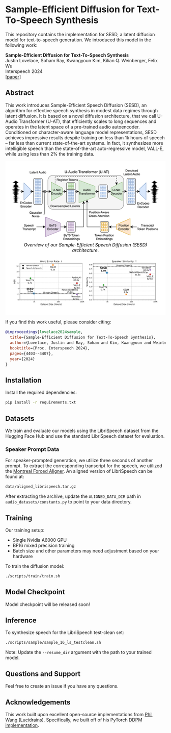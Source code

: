 # Sample-Efficient Diffusion for Text-To-Speech Synthesis

This repository contains the implementation for SESD, a latent diffusion model for text-to-speech generation. We introduced this model in the following work:

**Sample-Efficient Diffusion for Text-To-Speech Synthesis**  
Justin Lovelace, Soham Ray, Kwangyoun Kim, Kilian Q. Weinberger, Felix Wu  
Interspeech 2024  
[\[paper\]](https://www.arxiv.org/abs/2409.03717)

## Abstract

This work introduces Sample-Efficient Speech Diffusion (SESD), an algorithm for effective speech synthesis in modest data regimes through latent diffusion. It is based on a novel diffusion architecture, that we call U-Audio Transformer (U-AT), that efficiently scales to long sequences and operates in the latent space of a pre-trained audio autoencoder. Conditioned on character-aware language model representations, SESD achieves impressive results despite training on less than 1k hours of speech – far less than current state-of-the-art systems. In fact, it synthesizes more intelligible speech than the state-of-the-art auto-regressive model, VALL-E, while using less than 2% the training data.

<div align="center" style="background: white; padding: 20px; color: black;">
  <img src="img/esd.png" alt="Model Architecture" style="background: white;">
  <br>
  <em style="color: black;">Overview of our Sample-Efficient Speech Diffusion (SESD) architecture.</em>
  <br><br>
  <img src="img/results.png" alt="Main Results">
</div>

If you find this work useful, please consider citing:

```bibtex
@inproceedings{lovelace2024sample,
  title={Sample-Efficient Diffusion for Text-To-Speech Synthesis},
  author={Lovelace, Justin and Ray, Soham and Kim, Kwangyoun and Weinberger, Kilian Q and Wu, Felix},
  booktitle={Proc. Interspeech 2024},
  pages={4403--4407},
  year={2024}
}
```

## Installation

Install the required dependencies:
```bash
pip install -r requirements.txt
```

## Datasets

We train and evaluate our models using the LibriSpeech dataset from the Hugging Face Hub and use the standard LibriSpeech dataset for evaluation.

### Speaker Prompt Data

For speaker-prompted generation, we utilize three seconds of another prompt. To extract the corresponding transcript for the speech, we utilized the [Montreal Forced Aligner](https://montreal-forced-aligner.readthedocs.io/en/latest/first_steps/example.html#example-1-aligning-librispeech-english). An aligned version of LibriSpeech can be found at:

```bash
data/aligned_librispeech.tar.gz
```

After extracting the archive, update the `ALIGNED_DATA_DIR` path in `audio_datasets/constants.py` to point to your data directory.

## Training

Our training setup:
- Single Nvidia A6000 GPU
- BF16 mixed precision training
- Batch size and other parameters may need adjustment based on your hardware

To train the diffusion model:
```bash
./scripts/train/train.sh
```

## Model Checkpoint

Model checkpoint will be released soon!

## Inference

To synthesize speech for the LibriSpeech test-clean set:
```bash
./scripts/sample/sample_16_ls_testclean.sh
```

Note: Update the `--resume_dir` argument with the path to your trained model.

## Questions and Support

Feel free to create an issue if you have any questions.

## Acknowledgements

This work built upon excellent open-source implementations from [Phil Wang (Lucidrains)](https://github.com/lucidrains). Specifically, we built off of his PyTorch [DDPM implementation](https://github.com/lucidrains/denoising-diffusion-pytorch).